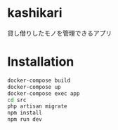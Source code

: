 # kashikari
貸し借りしたモノを管理できるアプリ

# Installation

```bash
docker-compose build
docker-compose up
docker-compose exec app
cd src
php artisan migrate
npm install
npm run dev
```
